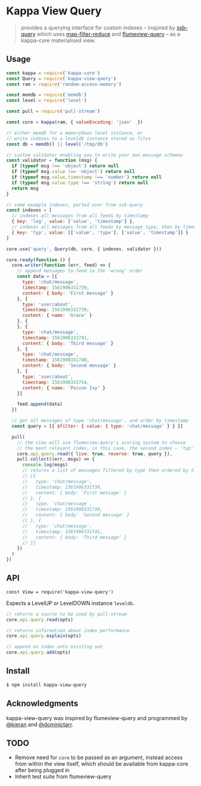 # Kappa View Query

> provides a querying interface for custom indexes – inspired by [ssb-query](https://github.com/ssbc/ssb-query) which uses [map-filter-reduce](https://github.com/dominictarr/map-filter-reduce) and [flumeview-query](https://github.com/flumedb/flumeview-query) – as a kappa-core materialised view.

## Usage

```js
const kappa = require('kappa-core')
const Query = require('kappa-view-query')
const ram = require('random-access-memory')

const memdb = require('memdb')
const level = require('level') 

const pull = require('pull-stream')

const core = kappa(ram, { valueEncoding: 'json'  })

// either memdb for a memoryDown level instance, or
// write indexes to a leveldb instance stored as files 
const db = memdb() || level('/tmp/db')

// custom validator enabling you to write your own message schemas
const validator = function (msg) {
  if (typeof msg !== 'object') return null
  if (typeof msg.value !== 'object') return null
  if (typeof msg.value.timestamp !== 'number') return null
  if (typeof msg.value.type !== 'string') return null
  return msg
}

// some example indexes, ported over from ssb-query
const indexes = [
  // indexes all messages from all feeds by timestamp 
  { key: 'log', value: ['value', 'timestamp'] },
  // indexes all messages from all feeds by message type, then by timestamp 
  { key: 'typ', value: [['value', 'type'], ['value', 'timestamp']] }
] 

core.use('query', Query(db, core, { indexes, validator })) 

core.ready(function () {
  core.writer(function (err, feed) => {
    // append messages to feed in the 'wrong' order
    const data = [{
      type: 'chat/message',
      timestamp: 1561996331739,
      content: { body: 'First message' } 
    }, {
      type: 'user/about',
      timestamp: 1561996331739,
      content: { name: 'Grace' }
    }, {
    }, {
      type: 'chat/message',
      timestamp: 1561996331741,
      content: { body: 'Third message' } 
    }, {
      type: 'chat/message',
      timestamp: 1561996331740,
      content: { body: 'Second message' } 
    }, {
      type: 'user/about',
      timestamp: 1561996331754,
      content: { name: 'Poison Ivy' }
    }]

    feed.append(data)
  })

  // get all messages of type 'chat/message', and order by timestamp
  const query = [{ $filter: { value: { type: 'chat/message' } } }]

  pull(
    // the view will use flumeview-query's scoring system to choose 
    // the most relevant index, in this case, the second index – 'typ'
    core.api.query.read({ live: true, reverse: true, query }),
    pull.collect((err, msgs) => {
      console.log(msgs)
      // returns a list of messages filtered by type then ordered by timestamp 
      // [{
      //   type: 'chat/message',
      //   timestamp: 1561996331739,
      //   content: { body: 'First message' } 
      // }, {
      //   type: 'chat/message',
      //   timestamp: 1561996331740,
      //   content: { body: 'Second message' } 
      // }, {
      //   type: 'chat/message',
      //   timestamp: 1561996331741,
      //   content: { body: 'Third message' } 
      // }]
    })
  )
})
```

## API

```
const View = require('kappa-view-query') 
```

Expects a LevelUP or LevelDOWN instance `leveldb`.

```js
// returns a source to be used by pull-stream
core.api.query.read(opts)

// returns information about index performance
core.api.query.explain(opts)

// append an index onto existing set
core.api.query.add(opts)
```

## Install

```bash
$ npm install kappa-view-query
```

## Acknowledgments 
kappa-view-query was inspired by flumeview-query and programmed by [@kieran](https://github.com/KGibb8/) and [@dominictarr](https://github.com/dominictarr).

## TODO

* Remove need for `core` to be passed as an argument, instead access from within the view itself, which should be available from kappa-core after being plugged in
* Inherit test suite from flumeview-query
